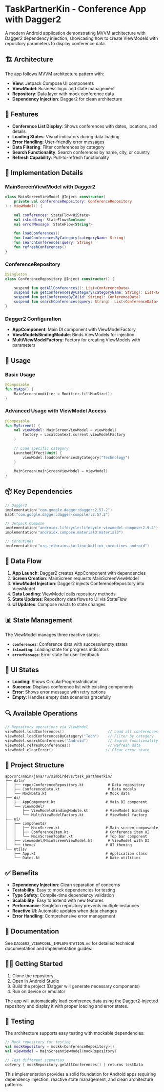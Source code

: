 # TaskPartnerKin - Conference App with Dagger2

A modern Android application demonstrating MVVM architecture with Dagger2 dependency injection,
showcasing how to create ViewModels with repository parameters to display conference data.

## 🏗️ Architecture

The app follows MVVM architecture pattern with:

- **View**: Jetpack Compose UI components
- **ViewModel**: Business logic and state management
- **Repository**: Data layer with mock conference data
- **Dependency Injection**: Dagger2 for clean architecture

## 📱 Features

- **Conference List Display**: Shows conferences with dates, locations, and details
- **Loading States**: Visual indicators during data loading
- **Error Handling**: User-friendly error messages
- **Data Filtering**: Filter conferences by category
- **Search Functionality**: Search conferences by name, city, or country
- **Refresh Capability**: Pull-to-refresh functionality

## 🔧 Implementation Details

### MainScreenViewModel with Dagger2

```kotlin
class MainScreenViewModel @Inject constructor(
    private val conferenceRepository: ConferenceRepository
) : ViewModel() {
    
    val conferences: StateFlow<UiState>
    val isLoading: StateFlow<Boolean>
    val errorMessage: StateFlow<String?>
    
    fun loadConferences()
    fun loadConferencesByCategory(categoryName: String)
    fun searchConferences(query: String)
    fun refreshConferences()
}
```

### ConferenceRepository

```kotlin
@Singleton
class ConferenceRepository @Inject constructor() {
    
    suspend fun getAllConferences(): List<ConferenceData>
    suspend fun getConferencesByCategory(categoryName: String): List<ConferenceData>
    suspend fun getConferenceById(id: String): ConferenceData?
    suspend fun searchConferences(query: String): List<ConferenceData>
}
```

### Dagger2 Configuration

- **AppComponent**: Main DI component with ViewModelFactory
- **ViewModelsBindingModule**: Binds ViewModels for injection
- **MultiViewModelFactory**: Factory for creating ViewModels with parameters

## 🚀 Usage

### Basic Usage

```kotlin
@Composable
fun MyApp() {
    MainScreen(modifier = Modifier.fillMaxSize())
}
```

### Advanced Usage with ViewModel Access

```kotlin
@Composable
fun MyScreen() {
    val viewModel: MainScreenViewModel = viewModel(
        factory = LocalContext.current.viewModelFactory
    )
    
    // Load specific category
    LaunchedEffect(Unit) {
        viewModel.loadConferencesByCategory("Technology")
    }
    
    MainScreen(mainScreenViewModel = viewModel)
}
```

## 📦 Key Dependencies

```kotlin
// Dagger2
implementation("com.google.dagger:dagger:2.57.2")
kapt("com.google.dagger:dagger-compiler:2.57.2")

// Jetpack Compose
implementation("androidx.lifecycle:lifecycle-viewmodel-compose:2.9.4")
implementation("androidx.compose.material3:material3")

// Coroutines
implementation("org.jetbrains.kotlinx:kotlinx-coroutines-android")
```

## 🔄 Data Flow

1. **App Launch**: Dagger2 creates AppComponent with dependencies
2. **Screen Creation**: MainScreen requests MainScreenViewModel
3. **ViewModel Injection**: Dagger2 injects ConferenceRepository into ViewModel
4. **Data Loading**: ViewModel calls repository methods
5. **State Updates**: Repository data flows to UI via StateFlow
6. **UI Updates**: Compose reacts to state changes

## 📊 State Management

The ViewModel manages three reactive states:

- **`conferences`**: Conference data with success/empty states
- **`isLoading`**: Loading state for progress indicators
- **`errorMessage`**: Error state for user feedback

## 🎨 UI States

- **Loading**: Shows CircularProgressIndicator
- **Success**: Displays conference list with existing components
- **Error**: Shows error message with retry options
- **Empty**: Handles empty data scenarios gracefully

## 🔍 Available Operations

```kotlin
// Repository operations via ViewModel
viewModel.loadConferences()                    // Load all conferences  
viewModel.loadConferencesByCategory("Tech")    // Filter by category
viewModel.searchConferences("Android")         // Search functionality
viewModel.refreshConferences()                 // Refresh data
viewModel.clearError()                        // Clear error state
```

## 📁 Project Structure

```
app/src/main/java/ru/simbirdevs/task_parthnerkin/
├── data/
│   ├── repo/ConferenceRepository.kt           # Data repository
│   ├── ConferenceData.kt                      # Data models  
│   └── MockData.kt                           # Mock data
├── di/
│   ├── AppComponent.kt                       # Main DI component
│   └── viewmodel/
│       ├── ViewModelsBindingModule.kt        # ViewModel bindings
│       └── MultiViewModelFactory.kt          # ViewModel factory
├── ui/
│   ├── components/
│   │   ├── MainScreen.kt                     # Main screen composable
│   │   ├── ConferenceItem.kt                 # Conference item UI
│   │   └── MainScreenTopBar.kt               # Top bar component
│   ├── viewmodel/MainScreenViewModel.kt       # ViewModel with DI
│   └── theme/                                # UI theming
└── utils/
    ├── App.kt                                # Application class
    └── Dates.kt                              # Date utilities
```

## ✅ Benefits

- **Dependency Injection**: Clean separation of concerns
- **Testability**: Easy to mock dependencies for testing
- **Type Safety**: Compile-time dependency validation
- **Scalability**: Easy to extend with new features
- **Performance**: Singleton repository prevents multiple instances
- **Reactive UI**: Automatic updates when data changes
- **Error Handling**: Comprehensive error management

## 📝 Documentation

See `DAGGER2_VIEWMODEL_IMPLEMENTATION.md` for detailed technical documentation and implementation
guides.

## 🏃‍♂️ Getting Started

1. Clone the repository
2. Open in Android Studio
3. Build the project (Dagger will generate necessary components)
4. Run on device or emulator

The app will automatically load conference data using the Dagger2-injected repository and display it
with proper loading and error states.

## 🧪 Testing

The architecture supports easy testing with mockable dependencies:

```kotlin
// Mock repository for testing
val mockRepository = mockk<ConferenceRepository>()
val viewModel = MainScreenViewModel(mockRepository)

// Test different scenarios
coEvery { mockRepository.getAllConferences() } returns testData
```

This implementation provides a solid foundation for Android apps requiring dependency injection,
reactive state management, and clean architecture patterns.
